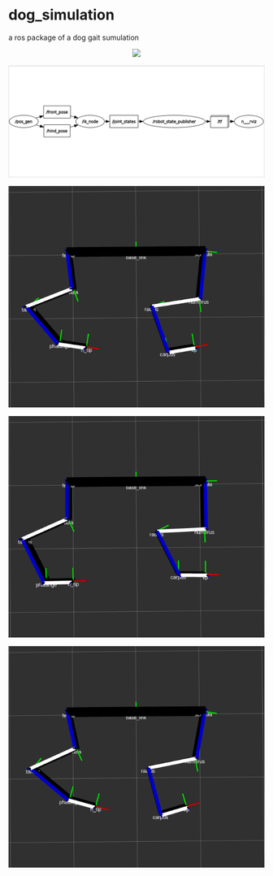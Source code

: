# dog_simulation
a ros package of a dog gait sumulation

<p align="center">
<img src="https://github.com/Mlahoud/dog_simulation/blob/master/media/dog_simulation.gif">
</p>

<p align="center">
<img src="https://github.com/Mlahoud/dog_simulation/blob/master/media/Screenshot%20from%202019-11-28%2002-05-10.png">
</p>

<p align="center">
<img src="https://github.com/Mlahoud/dog_simulation/blob/master/media/rviz_screenshot_2019_11_28-01_19_14.png">
</p>

<p align="center">
<img src="https://github.com/Mlahoud/dog_simulation/blob/master/media/rviz_screenshot_2019_11_28-01_19_37.png">
</p>

<p align="center">
<img src="https://github.com/Mlahoud/dog_simulation/blob/master/media/rviz_screenshot_2019_11_28-01_18_46.png">
</p>

